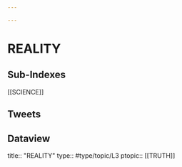 ```yaml
---

---
```

# REALITY
## Sub-Indexes
[[SCIENCE]]

## Tweets


## Dataview
title:: "REALITY"
type:: #type/topic/L3
ptopic:: [[TRUTH]]

